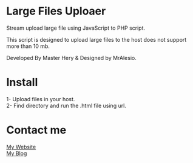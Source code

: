 # Large Files Uploaer
Stream upload large file using JavaScript to PHP script.

This script is designed to upload large files to the host does not support more than 10 mb.

Developed By Master Hery & Designed by MrAlesio.

# Install
1- Upload files in your host.<br />
2- Find directory and run the .html file using url.

# Contact me
[My Website](https://alesio.rf.gd)<br />
[My Blog](https://mralesio.blogspot.com)
